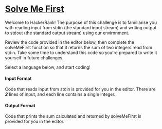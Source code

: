 # [Solve Me First](https://www.hackerrank.com/challenges/solve-me-first)

Welcome to HackerRank! The purpose of this challenge is to familiarise you with reading input from stdin (the standard input stream) and writing output to stdout (the standard output stream) using our environment.

Review the code provided in the editor below, then complete the solveMeFirst function so that it returns the sum of two integers read from stdin. Take some time to understand this code so you're prepared to write it yourself in future challenges.

Select a language below, and start coding!

#### Input Format
Code that reads input from stdin is provided for you in the editor. There are __*2*__ lines of input, and each line contains a single integer.

#### Output Format
Code that prints the sum calculated and returned by solveMeFirst is provided for you in the editor.
